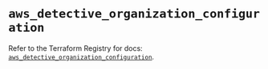 # `aws_detective_organization_configuration`

Refer to the Terraform Registry for docs: [`aws_detective_organization_configuration`](https://registry.terraform.io/providers/hashicorp/aws/6.8.0/docs/resources/detective_organization_configuration).
